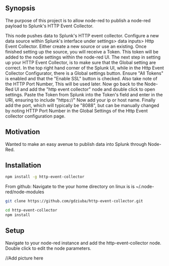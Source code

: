 ## Synopsis

The purpose of this project is to allow node-red to publish a node-red payload to Splunk's HTTP Event Collector. 

This node pushes data to Splunk's HTTP event collector. Configure a new data source within Splunk's interface under settings> data inputs> Http Event Collector. Either create a new source or use an existing. Once finished setting up the source, you will receive a Token. This token will be added to the node settings within the node-red UI. The next step in setting up your HTTP Event Collector, is to make sure that the Global setting are correct. In the top right hand corner of the Splunk UI, while in the Http Event Collector Configurator, there is a Global settings button. Ensure "All Tokens" is enabled and that the "Enable SSL" button is checked. Also take note of the HTTP Port Number, This will be used later. Now go back to the Node-Red UI and add the "http event collector" node and double click to open settings. Paste the Token from Splunk into the Token's field and enter in the URI, ensuring to include "https://" Now add your ip or host name. Finally add the port, which will typically be "8088", but can be manually changed by noting HTTP Port Number in the Global Settings of the Http Event collector configuration page.


## Motivation

Wanted to make an easy avenue to publish data into Splunk through Node-Red.

## Installation

```sh
npm install -g http-event-collector
```
From github:
Navigate to the your home directory on linux is is ~/.node-red/node-modules
```sh
git clone https://github.com/gdziuba/http-event-collector.git
```
```sh
cd http-event-collector
npm install
```

## Setup
Navigate to your node-red instance and add the http-event-collector node.  Double click to edit the node parameters.

//Add picture here



